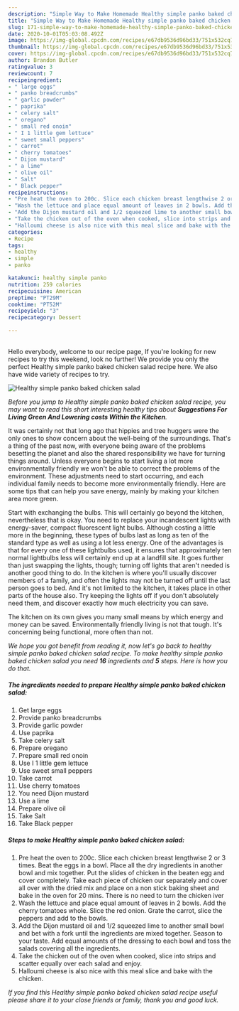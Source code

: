```yaml
---
description: "Simple Way to Make Homemade Healthy simple panko baked chicken salad"
title: "Simple Way to Make Homemade Healthy simple panko baked chicken salad"
slug: 171-simple-way-to-make-homemade-healthy-simple-panko-baked-chicken-salad
date: 2020-10-01T05:03:08.492Z
image: https://img-global.cpcdn.com/recipes/e67db9536d96bd33/751x532cq70/healthy-simple-panko-baked-chicken-salad-recipe-main-photo.jpg
thumbnail: https://img-global.cpcdn.com/recipes/e67db9536d96bd33/751x532cq70/healthy-simple-panko-baked-chicken-salad-recipe-main-photo.jpg
cover: https://img-global.cpcdn.com/recipes/e67db9536d96bd33/751x532cq70/healthy-simple-panko-baked-chicken-salad-recipe-main-photo.jpg
author: Brandon Butler
ratingvalue: 3
reviewcount: 7
recipeingredient:
- " large eggs"
- " panko breadcrumbs"
- " garlic powder"
- " paprika"
- " celery salt"
- " oregano"
- " small red onoin"
- " I 1 little gem lettuce"
- " sweet small peppers"
- " carrot"
- " cherry tomatoes"
- " Dijon mustard"
- " a lime"
- " olive oil"
- " Salt"
- " Black pepper"
recipeinstructions:
- "Pre heat the oven to 200c. Slice each chicken breast lengthwise 2 or 3 times. Beat the eggs in a bowl. Place all the dry ingredients in another bowl and mix together. Put the slides of chicken in the beaten egg and cover completely. Take each piece of chicken our separately and cover all over with the dried mix and place on a non stick baking sheet and bake in the oven for 20 mins. There is no need to turn the chicken iver"
- "Wash the lettuce and place equal amount of leaves in 2 bowls. Add the cherry tomatoes whole. Slice the red onion. Grate the carrot, slice the peppers and add to the bowls."
- "Add the Dijon mustard oil and 1/2 squeezed lime to another small bowl and bet with a fork until the ingredients are mixed together. Season to your taste. Add equal amounts of the dressing to each bowl and toss the salads covering all the ingredients."
- "Take the chicken out of the oven when cooked, slice into strips and scatter equally over each salad and enjoy."
- "Halloumi cheese is also nice with this meal slice and bake with the chicken."
categories:
- Recipe
tags:
- healthy
- simple
- panko

katakunci: healthy simple panko 
nutrition: 259 calories
recipecuisine: American
preptime: "PT29M"
cooktime: "PT52M"
recipeyield: "3"
recipecategory: Dessert

---
```

<br>
Hello everybody, welcome to our recipe page, If you're looking for new recipes to try this weekend, look no further! We provide you only the perfect Healthy simple panko baked chicken salad recipe here. We also have wide variety of recipes to try.
<br>


![Healthy simple panko baked chicken salad](https://img-global.cpcdn.com/recipes/e67db9536d96bd33/751x532cq70/healthy-simple-panko-baked-chicken-salad-recipe-main-photo.jpg)

<i>Before you jump to Healthy simple panko baked chicken salad recipe, you may want to read this short interesting healthy tips about 
<strong>Suggestions For Living Green And Lowering costs Within the Kitchen</strong>.</i>
</br>

It was certainly not that long ago that hippies and tree huggers were the only ones to show concern about the well-being of the surroundings. That's a thing of the past now, with everyone being aware of the problems besetting the planet and also the shared responsibility we have for turning things around. Unless everyone begins to start living a lot more environmentally friendly we won't be able to correct the problems of the environment. These adjustments need to start occurring, and each individual family needs to become more environmentally friendly. Here are some tips that can help you save energy, mainly by making your kitchen area more green.

Start with exchanging the bulbs. This will certainly go beyond the kitchen, nevertheless that is okay. You need to replace your incandescent lights with energy-saver, compact fluorescent light bulbs. Although costing a little more in the beginning, these types of bulbs last as long as ten of the standard type as well as using a lot less energy. One of the advantages is that for every one of these lightbulbs used, it ensures that approximately ten normal lightbulbs less will certainly end up at a landfill site. It goes further than just swapping the lights, though; turning off lights that aren't needed is another good thing to do. In the kitchen is where you'll usually discover members of a family, and often the lights may not be turned off until the last person goes to bed. And it's not limited to the kitchen, it takes place in other parts of the house also. Try keeping the lights off if you don't absolutely need them, and discover exactly how much electricity you can save.

The kitchen on its own gives you many small means by which energy and money can be saved. Environmentally friendly living is not that tough. It's concerning being functional, more often than not.


<i>We hope you got benefit from reading it, now let's go back to healthy simple panko baked chicken salad recipe. To make healthy simple panko baked chicken salad you need <strong>16</strong> ingredients and <strong>5</strong> steps. Here is how you do that.
</i>

##### The ingredients needed to prepare Healthy simple panko baked chicken salad:

1. Get  large eggs
1. Provide  panko breadcrumbs
1. Provide  garlic powder
1. Use  paprika
1. Take  celery salt
1. Prepare  oregano
1. Prepare  small red onoin
1. Use  I 1 little gem lettuce
1. Use  sweet small peppers
1. Take  carrot
1. Use  cherry tomatoes
1. You need  Dijon mustard
1. Use  a lime
1. Prepare  olive oil
1. Take  Salt
1. Take  Black pepper


##### Steps to make Healthy simple panko baked chicken salad:

1. Pre heat the oven to 200c. Slice each chicken breast lengthwise 2 or 3 times. Beat the eggs in a bowl. Place all the dry ingredients in another bowl and mix together. Put the slides of chicken in the beaten egg and cover completely. Take each piece of chicken our separately and cover all over with the dried mix and place on a non stick baking sheet and bake in the oven for 20 mins. There is no need to turn the chicken iver
1. Wash the lettuce and place equal amount of leaves in 2 bowls. Add the cherry tomatoes whole. Slice the red onion. Grate the carrot, slice the peppers and add to the bowls.
1. Add the Dijon mustard oil and 1/2 squeezed lime to another small bowl and bet with a fork until the ingredients are mixed together. Season to your taste. Add equal amounts of the dressing to each bowl and toss the salads covering all the ingredients.
1. Take the chicken out of the oven when cooked, slice into strips and scatter equally over each salad and enjoy.
1. Halloumi cheese is also nice with this meal slice and bake with the chicken.


<i>If you find this Healthy simple panko baked chicken salad recipe useful please share it to your close friends or family, thank you and good luck.</i>
